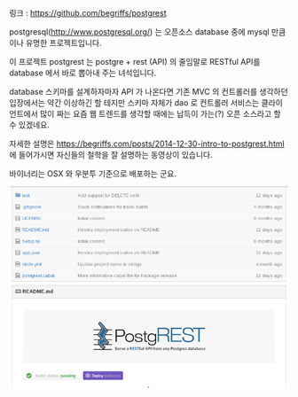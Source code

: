 링크 : https://github.com/begriffs/postgrest

postgresql(http://www.postgresql.org/) 는 오픈소스 database 중에 mysql 만큼이나 유명한 프로젝트입니다.

이 프로젝트 postgrest 는 postgre + rest (API) 의 줄임말로 RESTful API를 database 에서 바로 뽑아내 주는 녀석입니다.  

database 스키마를 설계하자마자 API 가 나온다면 기존 MVC 의 컨트롤러를 생각하던 입장에서는 약간 이상하긴 할 테지만 스키마 자체가 dao 로 컨트롤러 서비스는 클라이언트에서 많이 짜는 요즘 웹 트렌드를 생각할 때에는 납득이 가는(?) 오픈 소스라고 할 수 있겠네요.

자세한 설명은
https://begriffs.com/posts/2014-12-30-intro-to-postgrest.html
에 들어가시면 자신들의 철학을 잘 설명하는 동영상이 있습니다.

바이너리는 OSX 와 우분투 기준으로 배포하는 군요.

![이미지1](../img/001-13.png)
